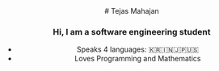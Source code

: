 <center>
# Tejas Mahajan

### Hi, I am a software engineering student

- Speaks 4 languages: 🇰🇷🇮🇳🇯🇵🇺🇸
- Loves Programming and Mathematics
</center>
